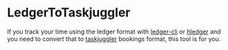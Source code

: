 # LedgerToTaskjuggler

If you track your time using the ledger format with [ledger-cli](https://www.ledger-cli.org) or [hledger](https://hledger.org) and you need to convert that to [taskjuggler](https://taskjuggler.org) bookings format, this tool is for you.


